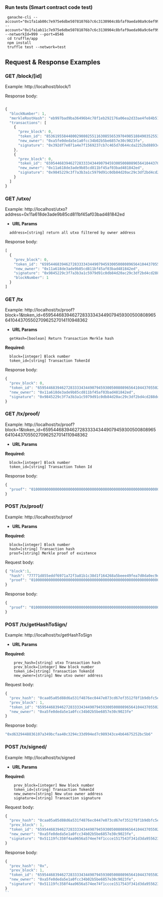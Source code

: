 ### Run tests (Smart contract code test) ###

```
 ganache-cli --account="0x1fa1ab00c7e975e6dbe50781076b7c6c3130904c8bfaf9aeda98a9c6ef9938e9,10000000000000000000000000000000000000000000" --account="0x1fa1ab11c7e975e6dbe50781076b7c6c3130904c8bfaf9aeda98a9c6ef9938e9,10000000000000000000000000000000000000000000" --networkId=999 --port=8546 
 cd truffle/app
 npm install
 truffle test --network=test
```


## Request & Response Examples

### GET /block/[id]

Example: http://localhost/block/1

Response body:
```javascript

{
  "blockNumber": 1,
  "merkleRootHash": "eb997bad9ba36496b4c78f1eb292176a06ea2d33ae4fe84b514f066e8c11be2b",
  "transactions": [
    {
      "prev_block": 0,
      "token_id": "85361955844800290802551163085565397049851884903525530293420604591556133442855",
      "new_owner": "0xa5fe0deda5e1a0fcc34b02b5be6857e30c9023fe",
      "signature": "0x392df7e071a4e7f1569237cb7c465d7d644cda2252bd8893c0d847203619d5507d1a5d9978eea508eb8f43847d6e3126ad567af68909ae336cf63c61961d277a1b"
    },
    {
      "prev_block": 0,
      "token_id": "6595446839462728333343449079459300500808965641044370550270962527014110948362",
      "new_owner": "0x11a618de3ade9b85cd811bf45af03bad481842ed",
      "signature": "0x9845229c3f7a3b3a1c5979d91c0db84d20ac29c3df2bd4cd288dd3aec9ec075f523c2bb94b6c26747ad30525138d390054655ba192ca605fa336e699a2b29d661b"
    }
  ]
}
```

### GET /utxo/

Example: http://localhost/utxo?address=0x11a618de3ade9b85cd811bf45af03bad481842ed

*  **URL Params**
```
  address=[string] return all utxo filtered by owner address
```
   
Response body:
```javascript
[
  {
    "prev_block": 0,
    "token_id": "6595446839462728333343449079459300500808965641044370550270962527014110948362",
    "new_owner": "0x11a618de3ade9b85cd811bf45af03bad481842ed",
    "signature": "0x9845229c3f7a3b3a1c5979d91c0db84d20ac29c3df2bd4cd288dd3aec9ec075f523c2bb94b6c26747ad30525138d390054655ba192ca605fa336e699a2b29d661b",
    "blockNumber": 1
  }
]
```
### GET /tx

Example: http://localhost/tx/proof?block=1&token_id=6595446839462728333343449079459300500808965641044370550270962527014110948362

*  **URL Params**
```  
  getHash=[boolean] Return Transaction Merkle hash
```
  **Required:**
```
  block=[integer] Block number
  token_id=[string] Transaction TokenId
```

Response body:
```javascript
{
  "prev_block": 0,
  "token_id": "6595446839462728333343449079459300500808965641044370550270962527014110948362",
  "new_owner": "0x11a618de3ade9b85cd811bf45af03bad481842ed",
  "signature": "0x9845229c3f7a3b3a1c5979d91c0db84d20ac29c3df2bd4cd288dd3aec9ec075f523c2bb94b6c26747ad30525138d390054655ba192ca605fa336e699a2b29d661b"
}
```
### GET /tx/proof/

Example: http://localhost/tx/proof?block=1&token_id=6595446839462728333343449079459300500808965641044370550270962527014110948362

*  **URL Params**
 
  **Required:**
```
  block=[integer] Block number
  token_id=[string] Transaction Token Id
```

Response body:
```javascript
{
  "proof": "01000000000000000000000000000000000000000000000000000000000000000000ad3228b676f7d3cd4284a5443f17f1962b36e491b30a40b2405849e597b...64ba963b70"
}
```
### POST /tx/proof/

Example: http://localhost/tx/proof

*  **URL Params**
 
  **Required:**
```
  block=[integer] Block number
  hash=[string] Transaction hash
  proof=[string] Merkle proof of existence
```
    
Request body:

```javascript
{ "block":1,
  "hash": "77771d855eddf6971a72f3a81b1c38d1f164268a5beee49fea7d0da0ec9def8a",
  "proof": "01000000000000000000000000000000000000000000000000000000000000000000ad3228b676f7d3cd4284a5443f17f1962b36e491b30a40b2405849e597b...64ba963b70"
}
```
Response body:
```javascript
{
  "proof": "01000000000000000000000000000000000000000000000000000000000000000000ad3228b676f7d3cd4284a5443f17f1962b36e491b30a40b2405849e597b...64ba963b70"
}
```

### POST /tx/getHashToSign/

Example: http://localhost/tx/getHashToSign

*  **URL Params**
 
  **Required:**
```  
    prev_hash=[string] utxo Transaction hash
    prev_block=[integer] New block number
    token_id=[string] Transaction TokenId
    new_owner=[string] New utxo owner address
```

Request body:
```javascript
{
  "prev_hash": "0caa05a05d88d6a531f4876ec0447e073cd67ef3512f8f1b9dbfc5e4eca6b044",
  "prev_block": 1,
  "token_id": "6595446839462728333343449079459300500808965641044370550270962527014110948362",
  "new_owner": "0xa5fe0deda5e1a0fcc34b02b5be6857e30c9023fe"
}
```
Response body:
```javascript
"0xd6329448836107a349bcfaa40c3294c33d994ed7c989343ce4b64675252bc5b6"
```

### POST /tx/signed/

Example: http://localhost/tx/signed

*  **URL Params**
 
  **Required:**
```  
    prev_block=[integer] New block number
    token_id=[string] Transaction TokenId
    new_owner=[string] New utxo owner address
    signature=[string] Transaction signature
```

Request body:
```javascript
{
  "prev_hash": "0caa05a05d88d6a531f4876ec0447e073cd67ef3512f8f1b9dbfc5e4eca6b044",
  "prev_block": 1,
  "token_id": "6595446839462728333343449079459300500808965641044370550270962527014110948362",
  "new_owner": "0xa5fe0deda5e1a0fcc34b02b5be6857e30c9023fe",
  "signature": "0x51119fc358f4aa9656a574ee74f1ccce1517543f341d3da9556230f4020928fe26046adfcfe3ed5308c713a816b9971632b08fb40c84ed64e1e477d7fd7db77b1b"
}
```
Response body:

```javascript
{
  "prev_hash": "0x",
  "prev_block": 1,
  "token_id": "6595446839462728333343449079459300500808965641044370550270962527014110948362",
  "new_owner": "0xa5fe0deda5e1a0fcc34b02b5be6857e30c9023fe",
  "signature": "0x51119fc358f4aa9656a574ee74f1ccce1517543f341d3da9556230f4020928fe26046adfcfe3ed5308c713a816b9971632b08fb40c84ed64e1e477d7fd7db77b1b"
}
``
